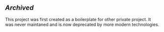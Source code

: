 ## _Archived_

This project was first created as a boilerplate for other private project. It was never maintaned and is now deprecated by more modern technologies.
